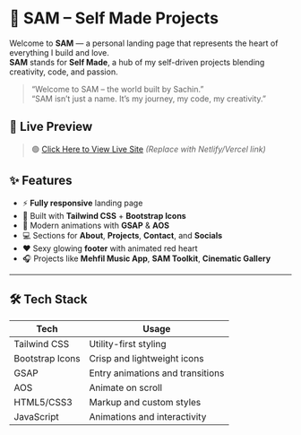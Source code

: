 # 🚀 SAM – Self Made Projects

Welcome to **SAM** — a personal landing page that represents the heart of everything I build and love.  
**SAM** stands for **Self Made**, a hub of my self-driven projects blending creativity, code, and passion.

> “Welcome to SAM – the world built by Sachin.”  
> “SAM isn’t just a name. It’s my journey, my code, my creativity.”


## 🌟 Live Preview

> 🟢 [Click Here to View Live Site](https://h3y-sam.github.io/SAM/) *(Replace with Netlify/Vercel link)*


## ✨ Features

- ⚡️ **Fully responsive** landing page
- 💨 Built with **Tailwind CSS** + **Bootstrap Icons**
- 🔮 Modern animations with **GSAP** & **AOS**
- 💻 Sections for **About**, **Projects**, **Contact**, and **Socials**
- ❤️ Sexy glowing **footer** with animated red heart
- 🎧 Projects like **Mehfil Music App**, **SAM Toolkit**, **Cinematic Gallery**

---

## 🛠️ Tech Stack

| Tech            | Usage                           |
|-----------------|----------------------------------|
| Tailwind CSS    | Utility-first styling            |
| Bootstrap Icons | Crisp and lightweight icons      |
| GSAP            | Entry animations and transitions |
| AOS             | Animate on scroll                |
| HTML5/CSS3      | Markup and custom styles         |
| JavaScript      | Animations and interactivity     |



